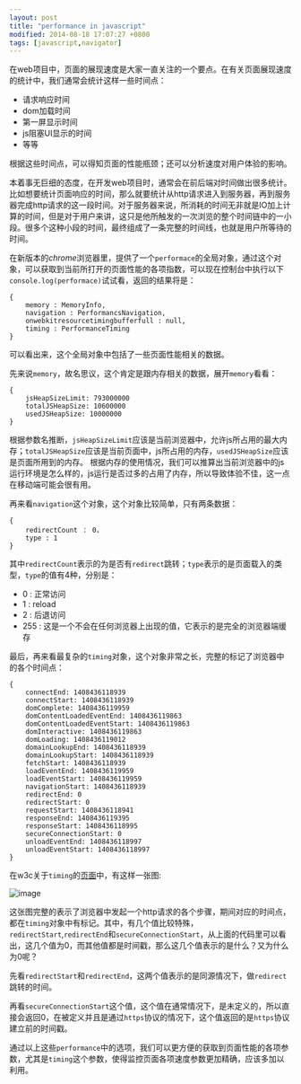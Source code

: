 ```yaml
---
layout: post
title: "performance in javascript"
modified: 2014-08-18 17:07:27 +0800
tags: [javascript,navigator]
---
```


在web项目中，页面的展现速度是大家一直关注的一个要点。在有关页面展现速度的统计中，我们通常会统计这样一些时间点：

- 请求响应时间
- dom加载时间
- 第一屏显示时间
- js阻塞UI显示的时间
- 等等

根据这些时间点，可以得知页面的性能瓶颈；还可以分析速度对用户体验的影响。

本着事无巨细的态度，在开发web项目时，通常会在前后端对时间做出很多统计。比如想要统计页面响应的时间，那么就要统计从http请求进入到服务器，再到服务器完成http请求的这一段时间。对于服务器来说，所消耗的时间无非就是IO加上计算的时间，但是对于用户来讲，这只是他所触发的一次浏览的整个时间链中的一小段。很多个这种小段的时间，最终组成了一条完整的时间线，也就是用户所等待的时间。

在新版本的*chrome*浏览器里，提供了一个`performace`的全局对象，通过这个对象，可以获取到当前所打开的页面性能的各项指数，可以现在控制台中执行以下`console.log(performace)`试试看，返回的结果将是：

	{
		memory : MemoryInfo,
		navigation : PerformancsNavigation,
		onwebkitresourcetimingbufferfull : null,
		timing : PerformanceTiming
	}
	
可以看出来，这个全局对象中包括了一些页面性能相关的数据。

先来说`memory`，故名思议，这个肯定是跟内存相关的数据，展开`memory`看看：

	{
		jsHeapSizeLimit: 793000000
		totalJSHeapSize: 10600000
		usedJSHeapSize: 10000000
	}
	
根据参数名推断，`jsHeapSizeLimit`应该是当前浏览器中，允许js所占用的最大内存；`totalJSHeapSize`应该是当前页面中，js所占用的内存，`usedJSHeapSize`应该是页面所用到的内存。
根据内存的使用情况，我们可以推算出当前浏览器中的js运行环境是怎么样的，js运行是否过多的占用了内存，所以导致体验不佳，这一点在移动端可能会很有用。

再来看`navigation`这个对象，这个对象比较简单，只有两条数据：
	
	{
		redirectCount ： 0，
		type : 1
	}
	
其中`redirectCount`表示的为是否有`redirect`跳转；`type`表示的是页面载入的类型，`type`的值有4种，分别是：
- 0 : 正常访问
- 1 : reload
- 2 : 后退访问
- 255 : 这是一个不会在任何浏览器上出现的值，它表示的是完全的浏览器端缓存

最后，再来看最复杂的`timing`对象，这个对象非常之长，完整的标记了浏览器中的各个时间点：
	
	{
		connectEnd: 1408436118939
		connectStart: 1408436118939
		domComplete: 1408436119959
		domContentLoadedEventEnd: 1408436119863
		domContentLoadedEventStart: 1408436119863
		domInteractive: 1408436119863
		domLoading: 1408436119012
		domainLookupEnd: 1408436118939
		domainLookupStart: 1408436118939
		fetchStart: 1408436118939
		loadEventEnd: 1408436119959
		loadEventStart: 1408436119959
		navigationStart: 1408436118939
		redirectEnd: 0
		redirectStart: 0
		requestStart: 1408436118941
		responseEnd: 1408436119395
		responseStart: 1408436118995
		secureConnectionStart: 0
		unloadEventEnd: 1408436118997
		unloadEventStart: 1408436118997 
	}

在w3c关于`timing`的[页面](http://www.w3.org/TR/navigation-timing/)中，有这样一张图:

![image](http://www.w3.org/TR/navigation-timing/timing-overview.png)

这张图完整的表示了浏览器中发起一个http请求的各个步骤，期间对应的时间点，都在`timing`对象中有标记。其中，有几个值比较特殊，`redirectStart`,`redirectEnd`和`secureConnectionStart`，从上面的代码里可以看出，这几个值为0，而其他值都是时间戳，那么这几个值表示的是什么？又为什么为0呢？

先看`redirectStart`和`redirectEnd`，这两个值表示的是同源情况下，做`redirect`跳转的时间。

再看`secureConnectionStart`这个值，这个值在通常情况下，是未定义的，所以直接会返回0，在被定义并且是通过`https`协议的情况下，这个值返回的是`https`协议建立前的时间戳。


通过以上这些`performance`中的选项，我们可以更方便的获取到页面性能的各项参数，尤其是`timing`这个参数，使得监控页面各项速度参数更加精确，应该多加以利用。





